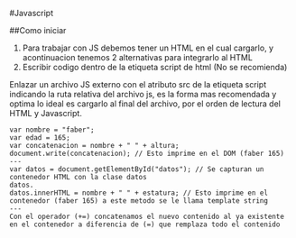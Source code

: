 #Javascript

##Como iniciar

1. Para trabajar con JS debemos tener un HTML en el cual cargarlo, y acontinuacion tenemos 2 alternativas para integrarlo al HTML
2. Escribir codigo dentro de la etiqueta script de html (No se recomienda)

Enlazar un archivo JS externo con el atributo src de la etiqueta script indicando la ruta relativa del archivo js, es la forma mas recomendada y optima lo ideal es cargarlo al final del archivo, por el orden de lectura del HTML y Javascript.

~~~
var nombre = "faber";
var edad = 165;
var concatenacion = nombre + " " + altura;
document.write(concatenacion); // Esto imprime en el DOM (faber 165)
---
var datos = document.getElementById("datos"); // Se capturan un contenedor HTML con la clase datos
datos.
datos.innerHTML = nombre + " " + estatura; // Esto imprime en el contenedor (faber 165) a este metodo se le llama template string
---
Con el operador (+=) concatenamos el nuevo contenido al ya existente en el contenedor a diferencia de (=) que remplaza todo el contenido
~~~